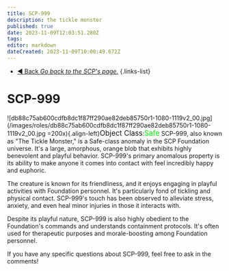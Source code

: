 ```yaml
---
title: SCP-999
description: the tickle monster
published: true
date: 2023-11-09T12:03:51.280Z
tags: 
editor: markdown
dateCreated: 2023-11-09T10:00:49.672Z
---
```


- [:arrow_backward: Back *Go back to the SCP's page.*](/en/game/scps#scps)
{.links-list}
# SCP-999
![db88c75ab600cdfb8dc1f87ff290ae82deb85750r1-1080-1119v2_00.jpg](/images/roles/db88c75ab600cdfb8dc1f87ff290ae82deb85750r1-1080-1119v2_00.jpg =200x){.align-left}<big>Object Class</big>:<font color="#04f504"><big>Safe</big></font> 
SCP-999, also known as "The Tickle Monster," is a Safe-class anomaly in the SCP Foundation universe. It's a large, amorphous, orange blob that exhibits highly benevolent and playful behavior. SCP-999's primary anomalous property is its ability to make anyone it comes into contact with feel incredibly happy and euphoric.

The creature is known for its friendliness, and it enjoys engaging in playful activities with Foundation personnel. It's particularly fond of tickling and physical contact. SCP-999's touch has been observed to alleviate stress, anxiety, and even heal minor injuries in those it interacts with.

Despite its playful nature, SCP-999 is also highly obedient to the Foundation's commands and understands containment protocols. It's often used for therapeutic purposes and morale-boosting among Foundation personnel.

If you have any specific questions about SCP-999, feel free to ask in the comments!